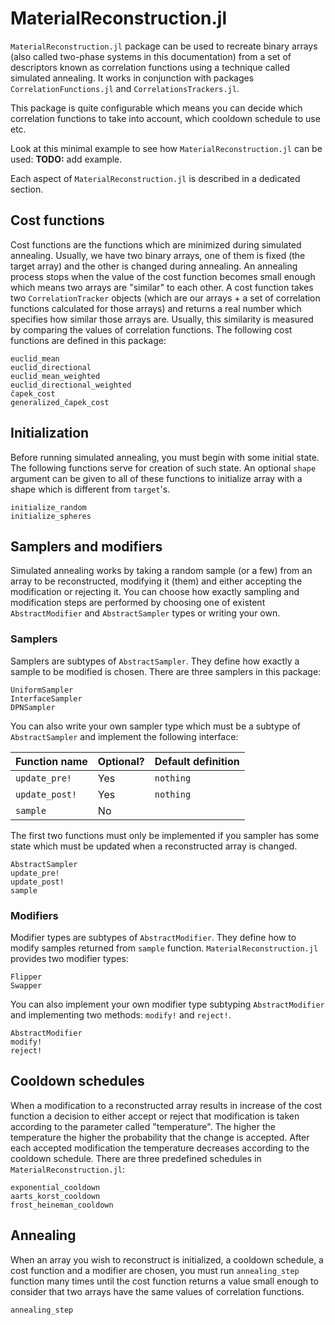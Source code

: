 # MaterialReconstruction.jl

`MaterialReconstruction.jl` package can be used to recreate binary arrays (also
called two-phase systems in this documentation) from a set of descriptors known
as correlation functions using a technique called simulated annealing. It works
in conjunction with packages `CorrelationFunctions.jl` and
`CorrelationsTrackers.jl`.

This package is quite configurable which means you can decide which correlation
functions to take into account, which cooldown schedule to use etc.

Look at this minimal example to see how `MaterialReconstruction.jl` can be used:
**TODO:** add example.

Each aspect of `MaterialReconstruction.jl` is described in a dedicated section.

## Cost functions

Cost functions are the functions which are minimized during simulated
annealing. Usually, we have two binary arrays, one of them is fixed (the target
array) and the other is changed during annealing. An annealing process stops
when the value of the cost function becomes small enough which means two arrays
are "similar" to each other. A cost function takes two `CorrelationTracker`
objects (which are our arrays + a set of correlation functions calculated for
those arrays) and returns a real number which specifies how similar those
arrays are. Usually, this similarity is measured by comparing the values of
correlation functions. The following cost functions are defined in this package:

```@docs
euclid_mean
euclid_directional
euclid_mean_weighted
euclid_directional_weighted
čapek_cost
generalized_čapek_cost
```

## Initialization

Before running simulated annealing, you must begin with some initial
state. The following functions serve for creation of such state. An optional
`shape` argument can be given to all of these functions to initialize array with
a shape which is different from `target`'s.

```@docs
initialize_random
initialize_spheres
```

## Samplers and modifiers

Simulated annealing works by taking a random sample (or a few) from an array to
be reconstructed, modifying it (them) and either accepting the modification or
rejecting it. You can choose how exactly sampling and modification steps are
performed by choosing one of existent `AbstractModifier` and `AbstractSampler`
types or writing your own.

### Samplers

Samplers are subtypes of `AbstractSampler`. They define how exactly a sample to
be modified is chosen. There are three samplers in this package:

```@docs
UniformSampler
InterfaceSampler
DPNSampler
```

You can also write your own sampler type which must be a subtype of
`AbstractSampler` and implement the following interface:

| Function name   | Optional? | Default definition
|-----------------|-----------|-------------------
| `update_pre!`   | Yes       | `nothing`
| `update_post!`  | Yes       | `nothing`
| `sample`        | No        |

The first two functions must only be implemented if you sampler has some state
which must be updated when a reconstructed array is changed.

```@docs
AbstractSampler
update_pre!
update_post!
sample
```

### Modifiers

Modifier types are subtypes of `AbstractModifier`. They define how to modify
samples returned from `sample` function. `MaterialReconstruction.jl` provides
two modifier types:

```@docs
Flipper
Swapper
```

You can also implement your own modifier type subtyping `AbstractModifier` and
implementing two methods: `modify!` and `reject!`.

```@docs
AbstractModifier
modify!
reject!
```

## Cooldown schedules

When a modification to a reconstructed array results in increase of the cost
function a decision to either accept or reject that modification is taken
according to the parameter called "temperature". The higher the temperature the
higher the probability that the change is accepted. After each accepted
modification the temperature decreases according to the cooldown schedule. There
are three predefined schedules in `MaterialReconstruction.jl`:

```@docs
exponential_cooldown
aarts_korst_cooldown
frost_heineman_cooldown
```

## Annealing

When an array you wish to reconstruct is initialized, a cooldown schedule, a
cost function and a modifier are chosen, you must run `annealing_step` function
many times until the cost function returns a value small enough to consider that
two arrays have the same values of correlation functions.

```@docs
annealing_step
```
